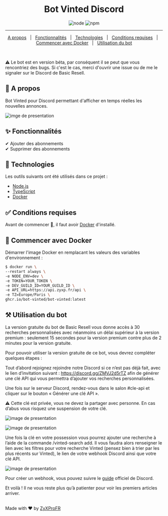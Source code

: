 <h1 align="center">Bot Vinted Discord</h1>

<p align="center">
  <img alt="node" src="https://img.shields.io/node/v/discord.js?style=for-the-badge">
  <img alt="npm" src="https://img.shields.io/npm/v/discord.js?label=Discord.js&style=for-the-badge">
</p>

<hr>

<p align="center">
  <a href="#dart-a-propos">A propos</a> &#xa0; | &#xa0; 
  <a href="#sparkles-fonctionnalités">Fonctionnalités</a> &#xa0; | &#xa0;
  <a href="#rocket-technologies">Technologies</a> &#xa0; | &#xa0;
  <a href="#white_check_mark-conditions-requises">Conditions requises</a> &#xa0; | &#xa0;
  <a href="#checkered_flag-commencer-avec-docker">Commencer avec Docker</a> &#xa0; | &#xa0;
  <a href="#hammer_and_pick-utilisation-du-bot">Utilisation du bot</a>
</p>

<br>

:warning: Le bot est en version béta, par conséquent il se peut que vous rencontriez des bugs. Si c'est le cas, merci d'ouvrir une issue ou de me le signaler sur le Discord de Basic Resell.

## :dart: A propos

Bot Vinted pour Discord permettant d'afficher en temps réelles les nouvelles annonces.

![imge de presentation](https://media.discordapp.net/attachments/991646012873646100/1005039093052350464/basicresell-bot-vinted-opensource.png?width=1193&height=671)

## :sparkles: Fonctionnalités

✔ Ajouter des abonnements\
✔ Supprimer des abonnements

## :rocket: Technologies

Les outils suivants ont été utilisés dans ce projet :

- [Node.js](https://nodejs.org/en/)
- [TypeScript](https://www.typescriptlang.org/)
- [Docker](https://www.docker.com)

## :white_check_mark: Conditions requises

Avant de commencer 🏁, il faut avoir [Docker](https://www.docker.com) d'installé.

## :checkered_flag: Commencer avec Docker

Démarrer l'image Docker en remplacant les valeurs des variables d'environnement :

```bash
$ docker run \
--restart always \
-e NODE_ENV=dev \
-e TOKEN=YOUR_TOKEN \
-e DEV_GUILD_ID=YOUR_GUILD_ID \
-e API_URL=https://api.zyxp.fr/api \
-e TZ=Europe/Paris \
ghcr.io/bot-vinted/bot-vinted:latest
```

## :hammer_and_pick: Utilisation du bot

La version gratuite du bot de Basic Resell vous donne accès à 30 recherches personnalisées
avec néanmoins un délai supérieur à la version premium : seulement 15 secondes pour la
version premium contre plus de 2 minutes pour la version gratuite.

Pour pouvoir utiliser la version gratuite de ce bot, vous devrez compléter quelques étapes :

Tout d’abord rejoignez rejoindre notre Discord si ce n’est pas déjà fait, avec le lien d’invitation
suivant : https://discord.gg/ZMVJ2d5rTZ afin de générer une clé API qui vous permettra
d’ajouter vos recherches personnalisées.

Une fois sur le serveur Discord, rendez-vous dans le salon #cle-api et cliquer sur le bouton
« Générer une clé API ».

:warning: Cette clé est privée, vous ne devez la partager avec personne. En cas d’abus vous risquez
une suspension de votre clé.

![image de presentation](https://media.discordapp.net/attachments/993523996882636931/1005125194916053042/unknown.png)

![image de presentation](https://media.discordapp.net/attachments/993523996882636931/1005125436407283862/unknown.png)

Une fois la clé en votre possession vous pourrez ajouter une recherche à l’aide de la
commande /vinted-search add.
Il vous faudra alors renseigner le lien avec les filtres pour votre recherche Vinted (pensez bien
à trier par les plus récents sur Vinted), le lien de votre webhook Discord ainsi que votre clé
API.

![image de presentation](https://cdn.discordapp.com/attachments/993523996882636931/1005125666703937677/unknown.png)

Pour créer un webhook, vous pouvez suivre le [guide](https://support.discord.com/hc/fr/articles/228383668-Introduction-aux-Webhooks) officiel de Discord.

Et voilà ! Il ne vous reste plus qu’à patienter pour voir les premiers articles arriver.

\
Made with ❤️ by <a href="https://github.com/ZyXProFR" target="_blank">ZyXProFR</a>
